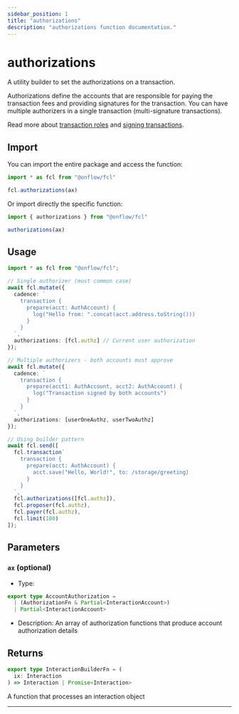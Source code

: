 ```yaml
---
sidebar_position: 1
title: "authorizations"
description: "authorizations function documentation."
---
```


<!-- THIS DOCUMENT IS AUTO-GENERATED FROM [onflow/fcl/../sdk/src/build/build-authorizations.ts](https://github.com/onflow/fcl-js/tree/master/packages/fcl/../sdk/src/build/build-authorizations.ts). DO NOT EDIT MANUALLY -->

# authorizations

A utility builder to set the authorizations on a transaction.

Authorizations define the accounts that are responsible for paying the transaction fees and providing signatures for the transaction.
You can have multiple authorizers in a single transaction (multi-signature transactions).

Read more about [transaction roles](https://docs.onflow.org/concepts/transaction-signing/) and [signing transactions](https://docs.onflow.org/concepts/accounts-and-keys/).

## Import

You can import the entire package and access the function:

```typescript
import * as fcl from "@onflow/fcl"

fcl.authorizations(ax)
```

Or import directly the specific function:

```typescript
import { authorizations } from "@onflow/fcl"

authorizations(ax)
```

## Usage

```typescript
import * as fcl from "@onflow/fcl";

// Single authorizer (most common case)
await fcl.mutate({
  cadence: `
    transaction {
      prepare(acct: AuthAccount) {
        log("Hello from: ".concat(acct.address.toString()))
      }
    }
  `,
  authorizations: [fcl.authz] // Current user authorization
});

// Multiple authorizers - both accounts must approve
await fcl.mutate({
  cadence: `
    transaction {
      prepare(acct1: AuthAccount, acct2: AuthAccount) {
        log("Transaction signed by both accounts")
      }
    }
  `,
  authorizations: [userOneAuthz, userTwoAuthz]
});

// Using builder pattern
await fcl.send([
  fcl.transaction`
    transaction {
      prepare(acct: AuthAccount) {
        acct.save("Hello, World!", to: /storage/greeting)
      }
    }
  `,
  fcl.authorizations([fcl.authz]),
  fcl.proposer(fcl.authz),
  fcl.payer(fcl.authz),
  fcl.limit(100)
]);
```

## Parameters

### `ax` (optional)


- Type: 
```typescript
export type AccountAuthorization =
  | (AuthorizationFn & Partial<InteractionAccount>)
  | Partial<InteractionAccount>
```
- Description: An array of authorization functions that produce account authorization details


## Returns

```typescript
export type InteractionBuilderFn = (
  ix: Interaction
) => Interaction | Promise<Interaction>
```


A function that processes an interaction object

---